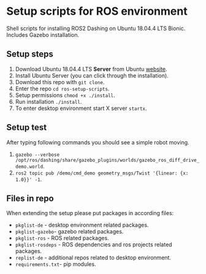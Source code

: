 # Setup scripts for ROS environment

Shell scripts for installing ROS2 Dashing on Ubuntu 18.04.4 LTS Bionic.
Includes Gazebo installation.

## Setup steps

1. Download Ubuntu 18.04.4 LTS **Server** from Ubuntu
   [website](https://ubuntu.com/download/server/thank-you?version=18.04.4&architecture=amd64).
2. Install Ubuntu Server (you can click through the installation).
3. Download this repo with `git clone`.
4. Enter the repo `cd ros-setup-scripts`.
5. Setup permissions `chmod +x ./install`.
6. Run installation `./install`.
7. To enter desktop environment start X server `startx`.

## Setup test

After typing following commands you should see a simple robot moving.

1. `gazebo --verbose /opt/ros/dashing/share/gazebo_plugins/worlds/gazebo_ros_diff_drive_demo.world`.
2. `ros2 topic pub /demo/cmd_demo geometry_msgs/Twist '{linear: {x: 1.0}}' -1`.

## Files in repo

When extending the setup please put packages in according files:

* `pkglist-de` - desktop environment related packages.
* `pkglist-gazebo`- gazebo related packages.
* `pkglist-ros` - ROS related packages.
* `pkglist-rosdeps` - ROS dependencies and ros projects related packages.
* `replist-de` - additional repos related to desktop environment.
* `requirements.txt`- pip modules.
